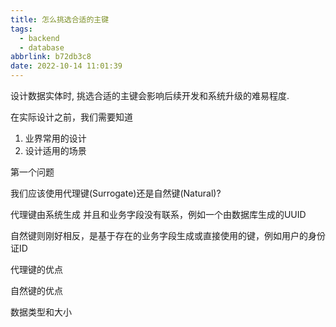 ```yaml
---
title: 怎么挑选合适的主键
tags:
  - backend
  - database
abbrlink: b72db3c8
date: 2022-10-14 11:01:39
---
```


设计数据实体时, 挑选合适的主键会影响后续开发和系统升级的难易程度.

在实际设计之前，我们需要知道
1. 业界常用的设计
2. 设计适用的场景

第一个问题

我们应该使用代理键(Surrogate)还是自然键(Natural)?

代理键由系统生成 并且和业务字段没有联系，例如一个由数据库生成的UUID

自然键则刚好相反，是基于存在的业务字段生成或直接使用的键，例如用户的身份证ID

代理键的优点


自然键的优点




数据类型和大小


